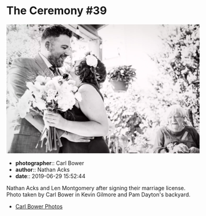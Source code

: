 # The Ceremony #39

![Nathan Acks and Len Montgomery after signing their marriage license](assets/2019-06-29-set-1-the-ceremony-39.webp)

* **photographer**:: Carl Bower  
* **author**:: Nathan Acks  
* **date**:: 2019-06-29 15:52:44

Nathan Acks and Len Montgomery after signing their marriage license. Photo taken by Carl Bower in Kevin Gilmore and Pam Dayton's backyard.

* [Carl Bower Photos](https://carlbowerphotos.com)
